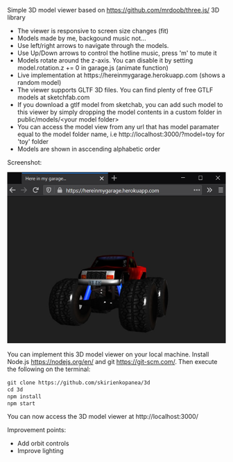 Simple 3D model viewer based on https://github.com/mrdoob/three.js/ 3D library
<ul>
  <li>The viewer is responsive to screen size changes (fit)</li>
  <li>Models made by me, backgound music not...</li>
  <li>Use left/right arrows to navigate through the models.</li>
  <li>Use Up/Down arrows to control the hotline music, press 'm' to mute it</li>
  <li>Models rotate around the z-axis. You can disable it by setting model.rotation.z += 0 in garage.js (animate function)</li>
  <li>Live implementation at https://hereinmygarage.herokuapp.com (shows a random model)</li>
  <li>The viewer supports GLTF 3D files. You can find plenty of free GTLF models at sketchfab.com</li>
  <li>If you download a gtlf model from sketchab, you can add such model to this viewer by simply dropping the model contents in a custom folder in public/models/&lt;your model folder&gt;</li>
  <li>You can access the model view from any url that has model paramater equal to the model folder name, i.e http://localhost:3000/?model=toy for 'toy' folder</li>
  <li>Models are shown in asccending alphabetic order</li>
</ul>
Screenshot:

![Preview](screenshot.jpg)

You can implement this 3D model viewer on your local machine. Install Node.js https://nodejs.org/en/ and git https://git-scm.com/. Then execute the following on the terminal:

```console
git clone https://github.com/skirienkopanea/3d
cd 3d
npm install
npm start
```

You can now access the 3D model viewer at http://localhost:3000/


Improvement points:
<ul>
  <li>Add orbit controls</li>
  <li>Improve lighting</li>
</ul>
